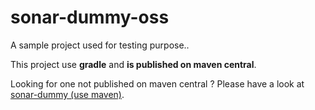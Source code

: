 # sonar-dummy-oss

A sample project used for testing purpose..

This project use **gradle** and **is published on maven central**.

Looking for one not published on maven central ? Please have a look at [sonar-dummy (use maven)](https://github.com/SonarSource/sonar-dummy).
